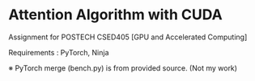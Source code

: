 # Attention Algorithm with CUDA

Assignment for POSTECH CSED405 [GPU and Accelerated Computing]

Requirements : PyTorch, Ninja

※ PyTorch merge (bench.py) is from provided source. (Not my work)

